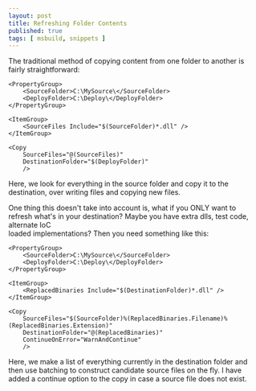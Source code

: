 ```yaml
---
layout: post
title: Refreshing Folder Contents
published: true
tags: [ msbuild, snippets ]
---
```


The traditional method of copying content from one folder to another is fairly 
straightforward:

	<PropertyGroup>
		<SourceFolder>C:\MySource\</SourceFolder>
		<DeployFolder>C:\Deploy\</DeployFolder>
	</PropertyGroup>
	
	<ItemGroup>
		<SourceFiles Include="$(SourceFolder)*.dll" />
	</ItemGroup>
	
	<Copy 
		SourceFiles="@(SourceFiles)"
		DestinationFolder="$(DeployFolder)"
		/>
		
Here, we look for everything in the source folder and copy it to the destination,
over writing files and copying new files.
		
One thing this doesn't take into account is, what if you ONLY want to refresh 
what's in your destination? Maybe you have extra dlls, test code, alternate IoC  
loaded implementations? Then you need something like this:


	<PropertyGroup>
		<SourceFolder>C:\MySource\</SourceFolder>
		<DeployFolder>C:\Deploy\</DeployFolder>
	</PropertyGroup>
	
	<ItemGroup>
		<ReplacedBinaries Include="$(DestinationFolder)*.dll" />
	</ItemGroup>
	
	<Copy 
		SourceFiles="$(SourceFolder)%(ReplacedBinaries.Filename)%(ReplacedBinaries.Extension)"
		DestinationFolder="@(ReplacedBinaries)"
		ContinueOnError="WarnAndContinue"
		/>

Here, we make a list of everything currently in the destination folder and then 
use batching to construct candidate source files on the fly. I have added a 
continue option to the copy in case a source file does not exist.
		
		
